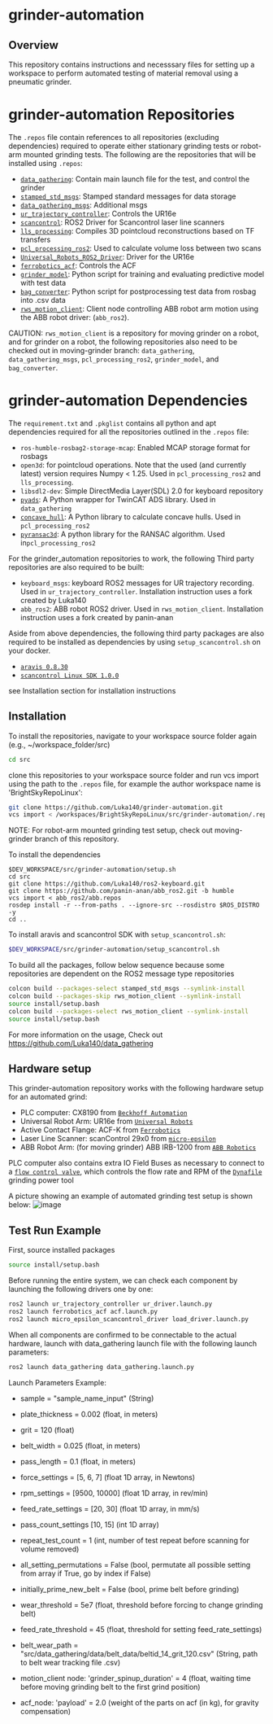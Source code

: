 # grinder-automation

## Overview
This repository contains instructions and necesssary files for setting up a workspace to perform automated testing of material removal using a pneumatic grinder. 

# grinder-automation Repositories
The `.repos` file contain references to all repositories (excluding dependencies) required to operate either stationary grinding tests or robot-arm mounted grinding tests.
The following are the repositories that will be installed using `.repos`: 
- [`data_gathering`](https://github.com/Luka140/data_gathering): Contain main launch file for the test, and control the grinder
- [`stamped_std_msgs`](https://github.com/Luka140/stamped_std_msgs/tree/main): Stamped standard messages for data storage
- [`data_gathering_msgs`](https://github.com/Luka140/data_gathering_msgs): Additional msgs
- [`ur_trajectory_controller`](https://github.com/Luka140/ur_trajectory_controller): Controls the UR16e
- [`scancontrol`](https://github.com/Luka140/scancontrol/tree/ros2-devel): ROS2 Driver for Scancontrol laser line scanners
- [`lls_processing`](https://github.com/Luka140/lls_processing): Compiles 3D pointcloud reconstructions based on TF transfers
- [`pcl_processing_ros2`](https://github.com/panin-anan/pcl_processing_ros2/tree/main): Used to calculate volume loss between two scans
- [`Universal_Robots_ROS2_Driver`](https://github.com/UniversalRobots/Universal_Robots_ROS2_Driver/tree/humble): Driver for the UR16e
- [`ferrobotics_acf`](https://github.com/Luka140/ferrobotics_acf/tree/humble): Controls the ACF
- [`grinder_model`](https://github.com/panin-anan/grinder_model): Python script for training and evaluating predictive model with test data
- [`bag_converter`](https://github.com/Luka140/bag_converter): Python script for postprocessing test data from rosbag into .csv data
- [`rws_motion_client`](https://github.com/Luka140/rws_motion_client): Client node controlling ABB robot arm motion using the ABB robot driver: (`abb_ros2`).

CAUTION: `rws_motion_client` is a repository for moving grinder on a robot, and for grinder on a robot, the following repositories also need to be checked out in moving-grinder branch: 
`data_gathering`, `data_gathering_msgs`, `pcl_processing_ros2`, `grinder_model`, and `bag_converter`.


# grinder-automation Dependencies
The `requirement.txt` and `.pkglist` contains all python and apt dependencies required for all the repositories outlined in the `.repos` file:

- `ros-humble-rosbag2-storage-mcap`: Enabled MCAP storage format for rosbags
- `open3d`: for pointcloud operations. Note that the used (and currently latest) version requires Numpy < 1.25. Used in `pcl_processing_ros2` and `lls_processing`.
- `libsdl2-dev`: Simple DirectMedia Layer(SDL) 2.0 for keyboard repository
- [`pyads`](https://github.com/stlehmann/pyads): A Python wrapper for TwinCAT ADS library. Used in `data_gathering`
- [`concave_hull`](https://github.com/panin-anan/concave_hull): A Python library to calculate concave hulls. Used in `pcl_processing_ros2`
- [`pyransac3d`](https://github.com/leomariga/pyRANSAC-3D): A python library for the RANSAC algorithm. Used in`pcl_processing_ros2`

For the grinder_automation repositories to work, the following Third party repositories are also required to be built:
- `keyboard_msgs`: keyboard ROS2 messages for UR trajectory recording. Used in `ur_trajectory_controller`. Installation instruction uses a fork created by Luka140
- `abb_ros2`: ABB robot ROS2 driver. Used in `rws_motion_client`. Installation instruction uses a fork created by panin-anan

Aside from above dependencies, the following third party packages are also required to be installed as dependencies by using `setup_scancontrol.sh` on your docker.

- [`aravis 0.8.30`](https://github.com/AravisProject/aravis/releases/download/0.8.30/aravis-0.8.30.tar.xz)
- [`scancontrol Linux SDK 1.0.0`](https://software.micro-epsilon.com/scanCONTROL-Linux-SDK-1-0-0.zip)

see Installation section for installation instructions

## Installation
To install the repositories, navigate to your workspace source folder again (e.g., ~/workspace_folder/src)
```bash
cd src
```

clone this repositories to your workspace source folder
and run vcs import using the path to the `.repos` file, for example the author workspace name is 'BrightSkyRepoLinux':
```bash
git clone https://github.com/Luka140/grinder-automation.git
vcs import < /workspaces/BrightSkyRepoLinux/src/grinder-automation/.repos
```

NOTE: For robot-arm mounted grinding test setup, check out moving-grinder branch of this repository.


To install the dependencies
```
$DEV_WORKSPACE/src/grinder-automation/setup.sh 
cd src
git clone https://github.com/Luka140/ros2-keyboard.git
git clone https://github.com/panin-anan/abb_ros2.git -b humble
vcs import < abb_ros2/abb.repos
rosdep install -r --from-paths . --ignore-src --rosdistro $ROS_DISTRO -y
cd ..
```

To install aravis and scancontrol SDK with `setup_scancontrol.sh`:

```bash
$DEV_WORKSPACE/src/grinder-automation/setup_scancontrol.sh 
```


To build all the packages, follow below sequence because some repositories are dependent on the ROS2 message type repositories

```bash
colcon build --packages-select stamped_std_msgs --symlink-install
colcon build --packages-skip rws_motion_client --symlink-install
source install/setup.bash
colcon build --packages-select rws_motion_client --symlink-install
source install/setup.bash
```

For more information on the usage, Check out https://github.com/Luka140/data_gathering

## Hardware setup
This grinder-automation repository works with the following hardware setup for an automated grind:

- PLC computer: CX8190 from [`Beckhoff Automation`](https://www.beckhoff.com/en-en/products/ipc/embedded-pcs/cx8100-arm-r-cortex-r-a9/cx8190.html)
- Universal Robot Arm: UR16e from [`Universal Robots`](https://www.universal-robots.com/products/ur16e/)
- Active Contact Flange: ACF-K from [`Ferrobotics`](https://www.ferrobotics.com/en/services/products/active-contact-flange-kit/)
- Laser Line Scanner: scanControl 29x0 from [`micro-epsilon`](https://www.micro-epsilon.com/2d-3d-measurement/laser-profile-scanners/scancontrol-29x0/?sLang=en) 
- ABB Robot Arm: (for moving grinder) ABB IRB-1200 from [`ABB Robotics`](https://new.abb.com/products/robotics/robots/articulated-robots/irb-1200)

PLC computer also contains extra IO Field Buses as necessary to connect to a [`flow control valve`](https://www.festo.com/us/en/a/8041715/), which controls the flow rate and RPM of the [`Dynafile`](https://www17.dynabrade.com/get-manual.php?c=PD01.73R) grinding power tool

A picture showing an example of automated grinding test setup is shown below:
![image](https://github.com/user-attachments/assets/56cc4d65-385c-4056-988d-3063d739c19c)



## Test Run Example

First, source installed packages
```bash
source install/setup.bash
```

Before running the entire system, we can check each component by launching the following drivers one by one:

```bash
ros2 launch ur_trajectory_controller ur_driver.launch.py
ros2 launch ferrobotics_acf acf.launch.py
ros2 launch micro_epsilon_scancontrol_driver load_driver.launch.py
```

When all components are confirmed to be connectable to the actual hardware, launch with data_gathering launch file with the following launch parameters:

```bash
ros2 launch data_gathering data_gathering.launch.py
```
Launch Parameters Example:
- sample = "sample_name_input" (String)
- plate_thickness = 0.002 (float, in meters)
- grit = 120 (float)
- belt_width = 0.025 (float, in meters)
- pass_length = 0.1 (float, in meters)
- force_settings = [5, 6, 7] (float 1D array, in Newtons)
- rpm_settings = [9500, 10000] (float 1D array, in rev/min)
- feed_rate_settings = [20, 30] (float 1D array, in mm/s)
- pass_count_settings [10, 15] (int 1D array)
- repeat_test_count = 1 (int, number of test repeat before scanning for volume removed)
- all_setting_permutations = False (bool, permutate all possible setting from array if True, go by index if False)
- initially_prime_new_belt = False (bool, prime belt before grinding)
- wear_threshold = 5e7 (float, threshold before forcing to change grinding belt)
- feed_rate_threshold = 45 (float, threshold for setting feed_rate_settings)
- belt_wear_path = "src/data_gathering/data/belt_data/beltid_14_grit_120.csv" (String, path to belt wear tracking file .csv)

- motion_client node: 'grinder_spinup_duration' = 4 (float, waiting time before moving grinding belt to the first grind position)
- acf_node: 'payload' = 2.0 (weight of the parts on acf (in kg), for gravity compensation)



